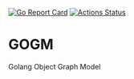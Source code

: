 [![Go Report Card](https://goreportcard.com/badge/github.com/mindstand/gogm)](https://goreportcard.com/report/github.com/mindstand/gogm)
[![Actions Status](https://github.com/mindstand/gogm/workflows/Go/badge.svg)](https://github.com/mindstand/gogm/actions)
# GOGM
Golang Object Graph Model
